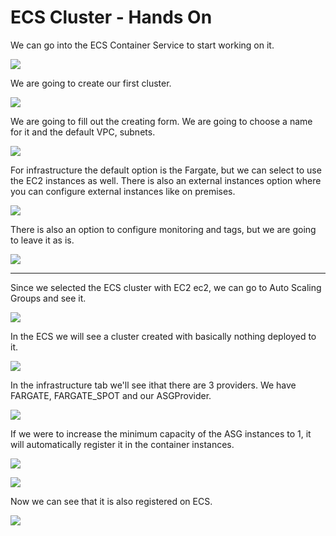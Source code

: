 # ECS Cluster - Hands On

We can go into the ECS Container Service to start working on it.

![](2022-04-20-08-58-33.png)

We are going to create our first cluster.

![](2022-04-20-09-00-47.png)

We are going to fill out the creating form. We are going to choose a name for it and the default VPC, subnets.

![](2022-04-20-09-01-47.png)

For infrastructure the default option is the Fargate, but we can select to use the EC2 instances as well. There is also an external instances option where you can configure external instances like on premises.

![](2022-04-20-09-04-18.png)

There is also an option to configure monitoring and tags, but we are going to leave it as is.

![](2022-04-20-09-05-06.png)

---

Since we selected the ECS cluster with EC2 ec2, we can go to Auto Scaling Groups and see it.

![](2022-04-20-09-06-46.png)

In the ECS we will see a cluster created with basically nothing deployed to it.

![](2022-04-20-09-07-41.png)

In the infrastructure tab we'll see ithat there are 3 providers. We have FARGATE, FARGATE_SPOT and our ASGProvider.

![](2022-04-20-09-09-08.png)

If we were to increase the minimum capacity of the ASG instances to 1, it will automatically register it in the container instances.

![](2022-04-20-09-09-58.png)

![](2022-04-20-09-10-50.png)

Now we can see that it is also registered on ECS.

![](2022-04-20-09-11-11.png)